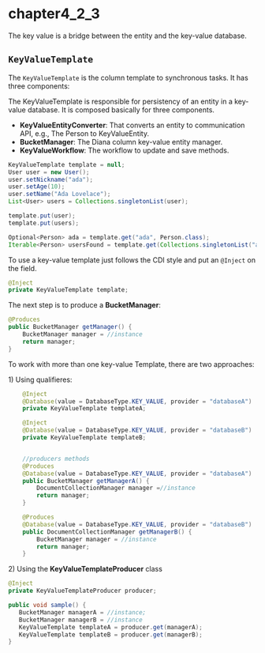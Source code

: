 # chapter4\_2\_3

The key value is a bridge between the entity and the key-value database.

## `KeyValueTemplate`

The `KeyValueTemplate` is the column template to synchronous tasks. It has three components:

The KeyValueTemplate is responsible for persistency of an entity in a key-value database. It is composed basically for three components.

* **KeyValueEntityConverter**: That converts an entity to communication API, e.g., The Person to KeyValueEntity.
* **BucketManager**: The Diana column key-value entity manager.
* **KeyValueWorkflow**: The workflow to update and save methods.

```java
KeyValueTemplate template = null;
User user = new User();
user.setNickname("ada");
user.setAge(10);
user.setName("Ada Lovelace");
List<User> users = Collections.singletonList(user);

template.put(user);
template.put(users);

Optional<Person> ada = template.get("ada", Person.class);
Iterable<Person> usersFound = template.get(Collections.singletonList("ada"), Person.class);
```

To use a key-value template just follows the CDI style and put an `@Inject` on the field.

```java
@Inject
private KeyValueTemplate template;
```

The next step is to produce a **BucketManager**:

```java
@Produces
public BucketManager getManager() {
    BucketManager manager = //instance
    return manager;
}
```

To work with more than one key-value Template, there are two approaches:

1\) Using qualifieres:

```java
    @Inject
    @Database(value = DatabaseType.KEY_VALUE, provider = "databaseA")
    private KeyValueTemplate templateA;

    @Inject
    @Database(value = DatabaseType.KEY_VALUE, provider = "databaseB")
    private KeyValueTemplate templateB;


    //producers methods
    @Produces
    @Database(value = DatabaseType.KEY_VALUE, provider = "databaseA")
    public BucketManager getManagerA() {
        DocumentCollectionManager manager =//instance
        return manager;
    }

    @Produces
    @Database(value = DatabaseType.KEY_VALUE, provider = "databaseB")
    public DocumentCollectionManager getManagerB() {
        BucketManager manager = //instance
        return manager;
    }
```

2\) Using the **KeyValueTemplateProducer** class

```java
@Inject
private KeyValueTemplateProducer producer;

public void sample() {
   BucketManager managerA = //instance;
   BucketManager managerB = //instance
   KeyValueTemplate templateA = producer.get(managerA);
   KeyValueTemplate templateB = producer.get(managerB);
}
```

